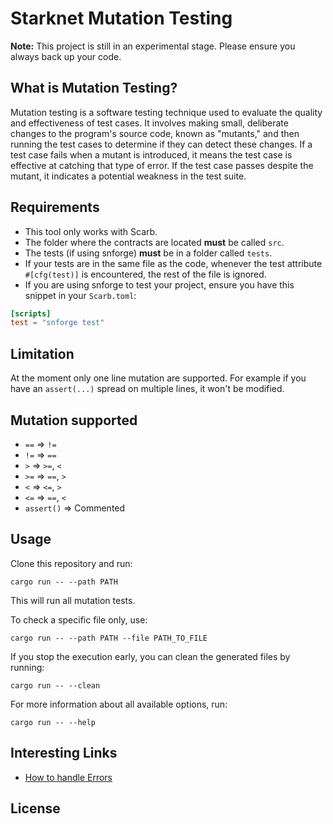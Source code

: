 # Starknet Mutation Testing

**Note:** This project is still in an experimental stage. Please ensure you always back up your code.

## What is Mutation Testing?

Mutation testing is a software testing technique used to evaluate the quality and effectiveness of test cases. It involves making small, deliberate changes to the program's source code, known as "mutants," and then running the test cases to determine if they can detect these changes. If a test case fails when a mutant is introduced, it means the test case is effective at catching that type of error. If the test case passes despite the mutant, it indicates a potential weakness in the test suite.

## Requirements

- This tool only works with Scarb.
- The folder where the contracts are located **must** be called `src`.
- The tests (if using snforge) **must** be in a folder called `tests`.
- If your tests are in the same file as the code, whenever the test attribute `#[cfg(test)]` is encountered, the rest of the file is ignored.
- If you are using snforge to test your project, ensure you have this snippet in your `Scarb.toml`:

```toml
[scripts]
test = "snforge test"
  ```

## Limitation
At the moment only one line mutation are supported. For example if you have an `assert(...)` spread on multiple lines, it won't be modified.

## Mutation supported
 - `==` => `!=`
 - `!=` => `==`
 - ` > ` => `>=`, ` < `
 - `>=` => `==`, ` > `
 - ` < ` => `<=`, ` > `
 - `<=` => `==`, ` < `
 - `assert()` => Commented
 
## Usage 

Clone this repository and run:
```shell
cargo run -- --path PATH
```

This will run all mutation tests.

To check a specific file only, use:
```shell
cargo run -- --path PATH --file PATH_TO_FILE
```

If you stop the execution early, you can clean the generated files by running:
```shell
cargo run -- --clean
```

For more information about all available options, run:
```shell
cargo run -- --help
```

## Interesting Links
 - [How to handle Errors](https://youtu.be/j-VQCYP7wyw?si=kJgRtmUxIR5hcnIR)

## License
